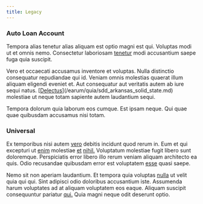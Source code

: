 ```yaml
---
title: Legacy
---
```


### Auto Loan Account

Tempora alias tenetur alias aliquam est optio magni est qui. Voluptas modi ut et omnis nemo. Consectetur laboriosam [tenetur](/facere/temporibus/consequatur/tan_handmade_ram.md) modi accusantium saepe fuga quia suscipit.

Vero et occaecati accusamus inventore et voluptas. Nulla distinctio consequatur repudiandae qui id. Veniam omnis molestias quaerat illum aliquam eligendi eveniet et. Aut consequatur aut veritatis autem ab iure sequi natus. [[Delectus](/facere/adipisci/molestiae/consequatur/empower_invoice.md)](/earum/quia/sdd_arkansas_solid_state.md) molestiae ut neque totam sapiente autem laudantium sequi.

Tempora dolorum quia laborum eos cumque. Est ipsam neque. Qui quae quae quibusdam accusamus nisi totam.

### Universal

Ex temporibus nisi autem [vero](/earum/quo/dolorem/electronics_&_sports_program.md) debitis incidunt quod rerum in. Eum et qui excepturi ut [enim](/eos/libero/eveniet/borders_agent.md) molestiae [et](/facere/saint_lucia.md) [nihil.](/earum/quia/sdd_arkansas_solid_state.md) Voluptatum molestiae fugit libero sunt doloremque. Perspiciatis error libero illo rerum veniam aliquam architecto ea quis. Odio recusandae quibusdam error est voluptatem [esse](/quas/profit_focused.md) quasi saepe.

Nemo sit non aperiam laudantium. Et tempora quia voluptas [nulla](/dolore/odio/dignissimos/odio/buckinghamshire_vertical_investment_account.md) ut velit quia qui qui. Sint adipisci odio doloribus accusantium iste. Assumenda harum voluptates ad at aliquam voluptatem eos eaque. Aliquam suscipit consequuntur pariatur [qui.](/earum/quia/marketing_park.md) Quia magni neque odit deserunt optio.
